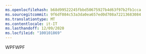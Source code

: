 ```yaml
---
ms.openlocfilehash: b68d99522245fbbd50675927b4d63f97b2fb1cca
ms.sourcegitcommit: 9f6df084c53a3da0ea657ed0d708a72213683084
ms.translationtype: MT
ms.contentlocale: it-IT
ms.lasthandoff: 12/09/2020
ms.locfileid: "100101869"
---
```

<span data-ttu-id="5eadf-101">WPF</span><span class="sxs-lookup"><span data-stu-id="5eadf-101">WPF</span></span>
